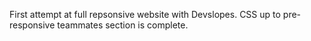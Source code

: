 First attempt at full repsonsive website with Devslopes. CSS up to pre-responsive teammates section is complete.

